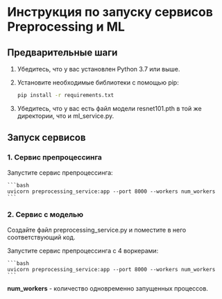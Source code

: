 # Инструкция по запуску сервисов Preprocessing и ML

## Предварительные шаги

1. Убедитесь, что у вас установлен Python 3.7 или выше.
2. Установите необходимые библиотеки с помощью pip:
    
    ```bash
    pip install -r requirements.txt
    ```
    
3. Убедитесь, что у вас есть файл модели resnet101.pth в той же директории, что и ml_service.py.

## Запуск сервисов

### 1. Сервис препроцессинга

Запустите сервис препроцессинга:

    ```bash
    uvicorn preprocessing_service:app --port 8000 --workers num_workers
    ```

### 2. Сервис с моделью

Создайте файл preprocessing_service.py и поместите в него соответствующий код.

Запустите сервис препроцессинга с 4 воркерами:

    ```bash
    uvicorn preprocessing_service:app --port 8000 --workers num_workers
    ```
    
**num_workers** - количество одновременно запущенных процессов.
